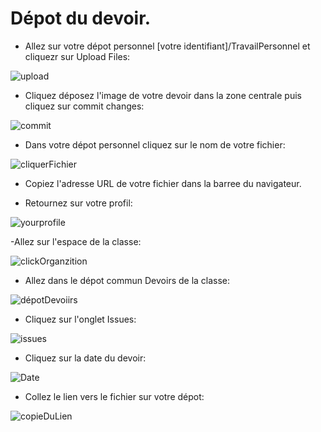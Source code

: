 # Dépot du devoir.

- Allez sur votre dépot personnel [votre identifiant]/TravailPersonnel et cliquezr sur Upload Files:

![upload](https://raw.githubusercontent.com/EdisonLorgues1SD1617/Devoirs/master/Donn%C3%A9es/Tuto%20Devoirs/Images/uploadfile.png)

- Cliquez déposez l'image de votre devoir dans la zone centrale puis cliquez sur commit changes:

![commit](https://raw.githubusercontent.com/EdisonLorgues1SD1617/Devoirs/master/Donn%C3%A9es/Tuto%20Devoirs/Images/commitchange.png)

- Dans votre dépot personnel cliquez sur le nom de votre fichier:

![cliquerFichier](https://raw.githubusercontent.com/EdisonLorgues1SD1617/Devoirs/master/Donn%C3%A9es/Tuto%20Devoirs/Images/clicnomfichier.png)

- Copiez l'adresse URL de votre fichier dans la barree du navigateur.

- Retournez sur votre profil:

![yourprofile](https://raw.githubusercontent.com/EdisonLorgues1SD1617/Devoirs/master/Donn%C3%A9es/Tuto%20Devoirs/Images/yourprofile.png)

-Allez sur l'espace de la classe:

![clickOrganzition](https://github.com/EdisonLorgues1SD1617/Devoirs/blob/master/Donn%C3%A9es/Tuto%20Devoirs/Images/clicorganizations.png)

- Allez dans le dépot commun Devoirs de la classe:

![dépotDevoiirs](https://raw.githubusercontent.com/EdisonLorgues1SD1617/Devoirs/master/Donn%C3%A9es/Tuto%20Devoirs/Images/depotDevoirs.png)

- Cliquez sur l'onglet Issues:

![issues](https://raw.githubusercontent.com/EdisonLorgues1SD1617/Devoirs/master/Donn%C3%A9es/Tuto%20Devoirs/Images/issues.png)

- Cliquez sur la date du devoir:

![Date](https://raw.githubusercontent.com/EdisonLorgues1SD1617/Devoirs/master/Donn%C3%A9es/Tuto%20Devoirs/Images/jeudi15.png)

- Collez le lien vers le fichier sur votre dépot:

![copieDuLien](https://raw.githubusercontent.com/EdisonLorgues1SD1617/Devoirs/master/Donn%C3%A9es/Tuto%20Devoirs/Images/copiedulien.png)
